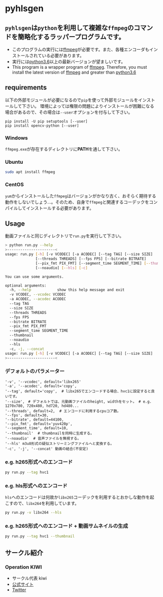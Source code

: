 # pyhlsgen

## `pyhlsgen`は`python`を利用して複雑な`ffmpeg`のコマンドを簡略化するラッパープログラムです。

- このプログラムの実行には[ffmpeg](https://ffmpeg.org/)が必要です。また、各種エンコーダもインストールされている必要があります。
- 実行には[python3.6](https://www.python.org)以上の最新バージョンが望ましいです。
- This program is a wrapper program of [ffmpeg](https://ffmpeg.org/). Therefore, you must install the latest version of [ffmpeg](https://ffmpeg.org/) and greater than [python3.6](https://www.python.org)

## requirements

以下の外部モジュールが必要になるので`pip`を使って外部モジュールをインストールして下さい。
環境によっては権限の問題によりインストールが困難になる場合があるので、その場合は`--user`オプションを付与して下さい。

```
pip install -U pip setuptools [--user]
pip install opencv-python [--user]
```

### Windows

`ffmpeg.exe`が存在するディレクトリに**PATH**を通して下さい。

### Ubuntu

```bash
sudo apt install ffmpeg
```

### CentOS

`yum`からインストールした`ffmpeg`はバージョンがかなり古く、おそらく期待する動作をしないでしょう...。そのため、自身で`ffmpeg`と関連するコーデックをコンパイルしてインストールする必要があります。

## Usage

動画ファイルと同じディレクトリで`run.py`を実行して下さい。

```bash
> python run.py --help
>----------------------<
usage: run.py [-h] [-v VCODEC] [-a ACODEC] [--tag TAG] [--size SIZE]
              [--threads THREADS] [--fps FPS] [--bitrate BITRATE]
              [--pix_fmt PIX_FMT] [--segment_time SEGMENT_TIME] [--thumbnail]
              [--noaudio] [--hls] [-c]

You can use some arguments.

optional arguments:
  -h, --help            show this help message and exit
  -v VCODEC, --vcodec VCODEC
  -a ACODEC, --acodec ACODEC
  --tag TAG
  --size SIZE
  --threads THREADS
  --fps FPS
  --bitrate BITRATE
  --pix_fmt PIX_FMT
  --segment_time SEGMENT_TIME
  --thumbnail
  --noaudio
  --hls
  -c, -j, --concat
usage: run.py [-h] [-v VCODEC] [-a ACODEC] [--tag TAG] [--size SIZE]
>----------------------<
```

### デフォルトのパラメーター

```
'-v', '--vcodec', default='libx265'
'-a', '--acodec', default='copy',
'--tag', default='copy',  # libx265でエンコードする場合、hvc1に設定すると良いです。
'--size',　# デフォルトでは、元動画ファイルのheight, widthをセット。 # e.g. 1270x780, 720x480, hd720, hd480...
'--threads', default=2,  # エンコードに利用するcpuコア数。
'--fps', default=30,
'--bitrate', default=44100,
'--pix_fmt', default='yuv420p',
'--segment_time', default=10,
'--thumbnail'  # thumbnailを同時に生成する。
'--noaudio'  # 音声ファイルを無視する。
'--hls' m3u8形式の疑似ストリーミングファイルへと変換する。
'-c', '-j', '--concat' 動画の結合(不安定)
```

### e.g. h265形式へのエンコード

```bash
py run.py --tag hvc1
```

### e.g. hls形式へのエンコード

`hls`へのエンコードは何故か`libx265`コーデックを利用するとおかしな動作を起こすので、`libx264`を利用しています。

```bash
py run.py -v libx264 --hls
```

### e.g. h265形式へのエンコード + 動画サムネイルの生成

```bash
py run.py --tag hvc1 --thumbnail

```

## サークル紹介

### Operation KIWI

- サークル代表 kiwi
- [ 公式サイト](https://www.kiwi-bird.xyz/)
- [Twitter](https://twitter.com/Ops_kiwi/)
